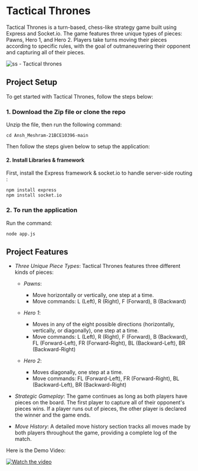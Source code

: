 # Tactical Thrones

Tactical Thrones is a turn-based, chess-like strategy game built using Express and Socket.io. The game features three unique types of pieces: Pawns, Hero 1, and Hero 2. Players take turns moving their pieces according to specific rules, with the goal of outmaneuvering their opponent and capturing all of their pieces.


![ss - Tactical thrones](https://github.com/user-attachments/assets/4c8d0045-5590-4ae2-a9d6-b9f2f9ec166c)

## Project Setup
To get started with Tactical Thrones, follow the steps below:

### 1. Download the Zip file or clone the repo
Unzip the file, then run the following command:
```
cd Ansh_Meshram-21BCE10396-main
```

Then follow the steps given below to setup the application:

#### 2. Install Libraries & framework
First, install the Express framework & socket.io to handle server-side routing :
```
npm install express
npm install socket.io
```

### 2. To run the application
Run the command:
```
node app.js
```

## Project Features

- *Three Unique Piece Types*: Tactical Thrones features three different kinds of pieces:
  - *Pawns*:
      - Move horizontally or vertically, one step at a time.
      - Move commands: L (Left), R (Right), F (Forward), B (Backward)
  
  - *Hero 1*:
      - Moves in any of the eight possible directions (horizontally, vertically, or diagonally), one step at a time.
      - Move commands: L (Left), R (Right), F (Forward), B (Backward), FL (Forward-Left), FR (Forward-Right), BL (Backward-Left), BR (Backward-Right)

  - *Hero 2*:
      - Moves diagonally, one step at a time.
      - Move commands: FL (Forward-Left), FR (Forward-Right), BL (Backward-Left), BR (Backward-Right)

- *Strategic Gameplay*: The game continues as long as both players have pieces on the board. The first player to capture all of their opponent's pieces wins. If a player runs out of pieces, the other player is declared the winner and the game ends.

- *Move History*: A detailed move history section tracks all moves made by both players throughout the game, providing a complete log of the match.

Here is the Demo Video:

[![Watch the video](https://github.com/user-attachments/assets/7645af8e-0cd3-4e86-909f-849ddd5c0f34)](https://github.com/user-attachments/assets/7ef11173-ddeb-485d-857d-72f892878509)
